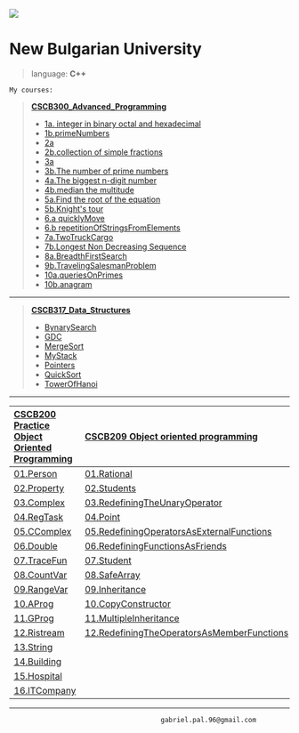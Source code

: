 [![](https://lh3.googleusercontent.com/aq9BhcCZRqX3EnBQC8WxZ0FFqte_8qhhPVN96pnfhIy1z-EFN-7w3Lls-qKKI1Wkf_aIXpLHkO6N_GDZQ3_zhghrYzUoYMgKhn0vgr3hdjfdIb9Mx7nAgEm2zYzPCy5ClEDb4-0fJq6GlcNE6mMs5Gasui-jo5DZot46jVfS8HIkbqIoZEvGmxS0_cb4SVQFXlqPavfUYwIPkoW4OGpdvyCAH_cksxvoSJgMDItgzMfLCjlI56phX8TKSPTFc_IoPgpvNLAun2Zu1YHIzstTzslUmgQ838wQQm0HPWYVrYCYvl3Fa0wn_NzqK87Kgc5hnVRKLuUzv4lgZcK2OjajUz4fJjHBinfnHe4T4eIQmvLA8BwwKOMqpWddQnQ3gPNnoOjs1cUSUIaWTGCkR7Rqomj4XL2r1TB_rkMl2kSkxj9zrXzr_WeFFpxoEUXFGhac-kH8usxhD9JwEOxZqT4tzA2dEq3dqiFq0Ok_rwO7NX_oGcyphRD12Xdwt3BuOeJ5aObxiykyyMKeO7-ifclOvIeQcQ5o-nujOlMDiJCOUdRT-5DQ-E6xU-ClDM_HRjozNTvkk9hwxfZmhZW84jvOZIbzudnjtDjgllW_yDdvk56-vX3812aHYQ=w1193-h314-no)](http://www.news.nbu.bg/)


**New Bulgarian University**
===================
    
>language:  **C++**

    My courses:

> [**CSCB300_Advanced_Programming**](https://github.com/gabrielpal96/NBU/tree/master/CSCB300_Advanced_Programming)
> 
>  - [1a. integer in binary octal and  hexadecimal](https://github.com/gabrielpal96/NBU/blob/master/CSCB300_Advanced_Programming/1_a_integer_in_binary_octal_and%20_hexadecimal.cpp)
>  - [1b.primeNumbers](https://github.com/gabrielpal96/NBU/blob/master/CSCB300_Advanced_Programming/1_b_primeNumbers.cpp)
>  - [2a](https://github.com/gabrielpal96/NBU/blob/master/CSCB300_Advanced_Programming/2_a.cpp)
>  - [2b.collection of simple fractions](https://github.com/gabrielpal96/NBU/blob/master/CSCB300_Advanced_Programming/2_b_collection_of_simple_fractions.cpp)
>  - [3a ](https://github.com/gabrielpal96/NBU/blob/master/CSCB300_Advanced_Programming/3_a.cpp)
>  - [3b.The number of prime numbers](https://github.com/gabrielpal96/NBU/blob/master/CSCB300_Advanced_Programming/3_b_The_number_of_prime_numbers..cpp)
>  - [4a.The biggest n-digit number](https://github.com/gabrielpal96/NBU/blob/master/CSCB300_Advanced_Programming/4_a_the_biggest_n-digit_number..cpp)
>  - [4b.median the multitude](https://github.com/gabrielpal96/NBU/blob/master/CSCB300_Advanced_Programming/4_b_median_the_multitude..cpp)
>  - [5a.Find the root of the equation](https://github.com/gabrielpal96/NBU/blob/master/CSCB300_Advanced_Programming/5_a_Find_the_root_of_the_equation.cpp)
>  - [5b.Knight's tour](https://github.com/gabrielpal96/NBU/blob/master/CSCB300_Advanced_Programming/5_b_Knight's_tour.cpp)
>  - [6.a quicklyMove](https://github.com/gabrielpal96/NBU/blob/master/CSCB300_Advanced_Programming/6_a_quicklyMove.cpp)
  >  - [6.b repetitionOfStringsFromElements](https://github.com/gabrielpal96/NBU/blob/master/CSCB300_Advanced_Programming/6_b_repetitionOfStringsFromElements.cpp)
>  - [7a.TwoTruckCargo](https://github.com/gabrielpal96/NBU/blob/master/CSCB300_Advanced_Programming/7_a_TwoTruckCargo.cpp)
>  - [7b.Longest Non Decreasing Sequence](https://github.com/gabrielpal96/NBU/blob/master/CSCB300_Advanced_Programming/7_b_LongestNonDecreasingSequence.cpp)
>  - [8a.BreadthFirstSearch](https://github.com/gabrielpal96/NBU/blob/master/CSCB300_Advanced_Programming/8_a_BreadthFirstSearch.cpp)
>  - [9b.TravelingSalesmanProblem](https://github.com/gabrielpal96/NBU/blob/master/CSCB300_Advanced_Programming/9_b_TravelingSalesmanProblem.cpp)
 >  - [10a.queriesOnPrimes](https://github.com/gabrielpal96/NBU/blob/master/CSCB300_Advanced_Programming/10_a_queriesOnPrimes.cpp)
>  - [10b.anagram](https://github.com/gabrielpal96/NBU/blob/master/CSCB300_Advanced_Programming/10_b_anagram.cpp)


---------------------
 
> [**CSCB317_Data_Structures**](https://github.com/gabrielpal96/NBU/tree/master/CSCB317_Data_Structures)
> 
>  - [BynarySearch](https://github.com/gabrielpal96/NBU/blob/master/CSCB317_Data_Structures/BynarySearch.cpp)
>  - [GDC](https://github.com/gabrielpal96/NBU/blob/master/CSCB317_Data_Structures/GDC.cpp)
>  - [MergeSort](https://github.com/gabrielpal96/NBU/blob/master/CSCB317_Data_Structures/MergeSort.cpp)
>  - [MyStack](https://github.com/gabrielpal96/NBU/blob/master/CSCB317_Data_Structures/MyStack.cpp)
>  - [Pointers](https://github.com/gabrielpal96/NBU/blob/master/CSCB317_Data_Structures/Pointers.cpp)
>  - [QuickSort](https://github.com/gabrielpal96/NBU/blob/master/CSCB317_Data_Structures/QuickSort.cpp)
>  -  [TowerOfHanoi](https://github.com/gabrielpal96/NBU/blob/master/CSCB317_Data_Structures/TowerOfHanoi.cpp)


---------------------

[CSCB200 Practice Object Oriented Programming](https://github.com/gabrielpal96/NBU/tree/master/CSCB200_Practice_on_Object-Oriented_Programming) | [**CSCB209 Object oriented programming**](https://github.com/gabrielpal96/NBU/tree/master/CSCB209_Object_oriented_programming)
:---------- | :---------
[01.Person](https://github.com/gabrielpal96/NBU/tree/master/CSCB200_Practice_on_Object-Oriented_Programming/01.Person) |[01.Rational](https://github.com/gabrielpal96/NBU/tree/master/CSCB209_Object_oriented_programming/01.Rational)
[02.Property](https://github.com/gabrielpal96/NBU/tree/master/CSCB200_Practice_on_Object-Oriented_Programming/02.Property) |[02.Students](https://github.com/gabrielpal96/NBU/tree/master/CSCB209_Object_oriented_programming/02.Students)
[03.Complex](https://github.com/gabrielpal96/NBU/tree/master/CSCB200_Practice_on_Object-Oriented_Programming/03.Complex) |[03.RedefiningTheUnaryOperator](https://github.com/gabrielpal96/NBU/tree/master/CSCB209_Object_oriented_programming/03.RedefiningTheUnaryOperator)
[04.RegTask](https://github.com/gabrielpal96/NBU/tree/master/CSCB200_Practice_on_Object-Oriented_Programming/04.RegTask) |[04.Point](https://github.com/gabrielpal96/NBU/tree/master/CSCB209_Object_oriented_programming/04.Point)
[05.CComplex](https://github.com/gabrielpal96/NBU/tree/master/CSCB200_Practice_on_Object-Oriented_Programming/05.CComplex) |[05.RedefiningOperatorsAsExternalFunctions](https://github.com/gabrielpal96/NBU/tree/master/CSCB209_Object_oriented_programming/05.RedefiningOperatorsAsExternalFunctions)
[06.Double](https://github.com/gabrielpal96/NBU/tree/master/CSCB200_Practice_on_Object-Oriented_Programming/06.Double) |[06.RedefiningFunctionsAsFriends](https://github.com/gabrielpal96/NBU/tree/master/CSCB209_Object_oriented_programming/06.RedefiningFunctionsAsFriends)
[07.TraceFun](https://github.com/gabrielpal96/NBU/tree/master/CSCB200_Practice_on_Object-Oriented_Programming/07.TraceFun) |[07.Student](https://github.com/gabrielpal96/NBU/tree/master/CSCB209_Object_oriented_programming/07.Student)
[08.CountVar](https://github.com/gabrielpal96/NBU/tree/master/CSCB200_Practice_on_Object-Oriented_Programming/08.CountVar) |[08.SafeArray](https://github.com/gabrielpal96/NBU/tree/master/CSCB209_Object_oriented_programming/08.SafeArray)
[09.RangeVar](https://github.com/gabrielpal96/NBU/tree/master/CSCB200_Practice_on_Object-Oriented_Programming/09.RangeVar) |[09.Inheritance](https://github.com/gabrielpal96/NBU/tree/master/CSCB209_Object_oriented_programming/09.Inheritance)
[10.AProg](https://github.com/gabrielpal96/NBU/tree/master/CSCB200_Practice_on_Object-Oriented_Programming/10.AProg) |[10.CopyConstructor](https://github.com/gabrielpal96/NBU/tree/master/CSCB209_Object_oriented_programming/10.CopyConstructor)
[11.GProg](https://github.com/gabrielpal96/NBU/tree/master/CSCB200_Practice_on_Object-Oriented_Programming/11.GProg) |[11.MultipleInheritance](https://github.com/gabrielpal96/NBU/tree/master/CSCB209_Object_oriented_programming/11.MultipleInheritance)
[12.Ristream](https://github.com/gabrielpal96/NBU/tree/master/CSCB200_Practice_on_Object-Oriented_Programming/12Ristream) |[12.RedefiningTheOperatorsAsMemberFunctions](https://github.com/gabrielpal96/NBU/tree/master/CSCB209_Object_oriented_programming/12.RedefiningTheOperatorsAsMemberFunctions)
[13.String](https://github.com/gabrielpal96/NBU/tree/master/CSCB200_Practice_on_Object-Oriented_Programming/13.String) | 
[14.Building](https://github.com/gabrielpal96/NBU/tree/master/CSCB200_Practice_on_Object-Oriented_Programming/14.Building)| 
[15.Hospital](https://github.com/gabrielpal96/NBU/tree/master/CSCB200_Practice_on_Object-Oriented_Programming/15.Hospital)|
[16.ITCompany](https://github.com/gabrielpal96/NBU/tree/master/CSCB200_Practice_on_Object-Oriented_Programming/16.ITCompany)|






---------
                                          gabriel.pal.96@gmail.com


